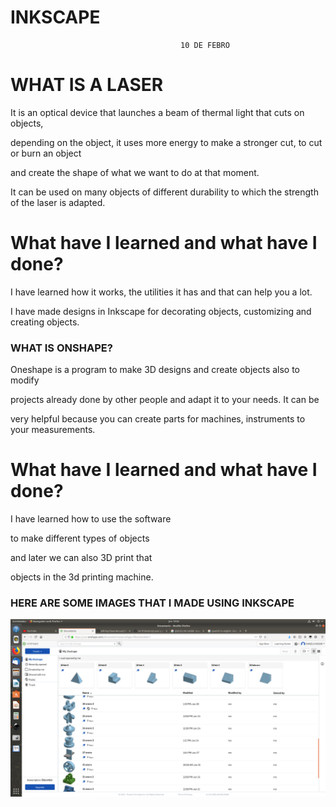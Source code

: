 # INKSCAPE




                                          10 DE FEBRO
                                          
  # WHAT IS A LASER                                       
                                          
It is an optical device that launches a beam of thermal light that cuts on objects, 


depending on the object, it uses more energy to make a stronger cut, to cut or burn an object


and create the shape of what we want to do at that moment.


It can be used on many objects of different durability to which the strength of the laser is adapted.


# What have I learned and what have I done?

 I have learned how it works, the utilities it has and that can help you a lot.
 

I have made designs in Inkscape for decorating objects, customizing and creating objects.



### WHAT IS ONSHAPE?

Oneshape is a program to make 3D designs and create objects also to modify


projects already done by other people and adapt it to your needs. It can be 


very helpful because you can create parts for machines, instruments to your measurements.


# What have I learned and what have I done?


I have learned how to use the software 


to make different types of objects 


and later we can also 3D print that 

objects in the 3d printing machine.


### HERE ARE SOME IMAGES THAT I MADE USING INKSCAPE




![](https://github.com/Hanzla55/Clase-de-Leo/blob/main/Captura%20de%20pantalla%20de%202022-02-10%2013-56-17.png)


